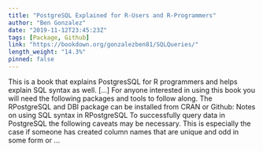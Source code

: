 ```yaml
---
title: "PostgreSQL Explained for R-Users and R-Programmers"
author: "Ben Gonzalez"
date: "2019-11-12T23:45:23Z"
tags: [Package, Github]
link: "https://bookdown.org/gonzalezben81/SQLQueries/"
length_weight: "14.3%"
pinned: false
---
```


This is a book that explains PostgresSQL for R programmers and helps explain SQL syntax as well. [...] For anyone interested in using this book you will need the following packages and tools to follow along. The RPostgreSQL and DBI package can be installed from CRAN or Github: Notes on using SQL syntax in RPostgreSQL To successfully query data in PostgreSQL the following caveats may be necessary. This is especially the case if someone has created column names that are unique and odd in some form or ...
